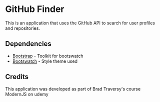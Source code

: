 GitHub Finder
===============================
This is an application that uses the GitHub API to search for user profiles and repositories.

## Dependencies
* [Bootstrap](http://getbootstrap.com/) - Toolkit for bootswatch
* [Bootswatch](https://bootswatch.com/) - Style theme used

## Credits
This application was developed as part of Brad Traversy's course ModernJS on udemy
